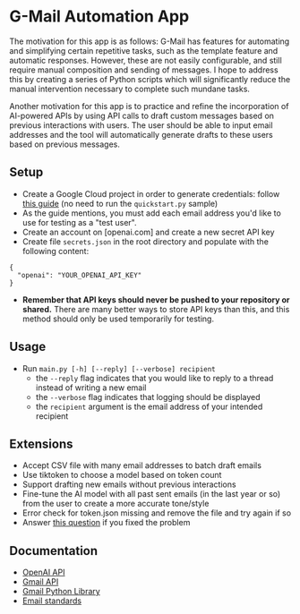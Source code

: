 # G-Mail Automation App

The motivation for this app is as follows: G-Mail has features for automating and simplifying certain repetitive tasks, such as the template feature and automatic responses. However, these are not easily configurable, and still require manual composition and sending of messages. I hope to address this by creating a series of Python scripts which will significantly reduce the manual intervention necessary to complete such mundane tasks.

Another motivation for this app is to practice and refine the incorporation of AI-powered APIs by using API calls to draft custom messages based on previous interactions with users. The user should be able to input email addresses and the tool will automatically generate drafts to these users based on previous messages.

## Setup

- Create a Google Cloud project in order to generate credentials: follow [this guide](https://developers.google.com/gmail/api/quickstart/python) (no need to run the `quickstart.py` sample)
- As the guide mentions, you must add each email address you'd like to use for testing as a "test user".
- Create an account on [openai.com] and create a new secret API key
- Create file `secrets.json` in the root directory and populate with the following content:

```
{
  "openai": "YOUR_OPENAI_API_KEY"
}
```

- **Remember that API keys should never be pushed to your repository or shared.** There are many better ways to store API keys than this, and this method should only be used temporarily for testing.

## Usage

- Run `main.py [-h] [--reply] [--verbose] recipient`
  - the `--reply` flag indicates that you would like to reply to a thread instead of writing a new email
  - the `--verbose` flag indicates that logging should be displayed
  - the `recipient` argument is the email address of your intended recipient

## Extensions

- Accept CSV file with many email addresses to batch draft emails
- Use tiktoken to choose a model based on token count
- Support drafting new emails without previous interactions
- Fine-tune the AI model with all past sent emails (in the last year or so) from the user to create a more accurate tone/style
- Error check for token.json missing and remove the file and try again if so
- Answer [this question](https://stackoverflow.com/questions/66895957/google-api-with-python-error-when-trying-to-refresh-token) if you fixed the problem

## Documentation

- [OpenAI API](https://platform.openai.com/docs/api-reference/introduction)
- [Gmail API](https://developers.google.com/gmail/api/reference/rest)
- [Gmail Python Library](https://googleapis.github.io/google-api-python-client/docs/dyn/gmail_v1.users.drafts.html#create)
- [Email standards](https://datatracker.ietf.org/doc/html/rfc2822#section-2.2)
